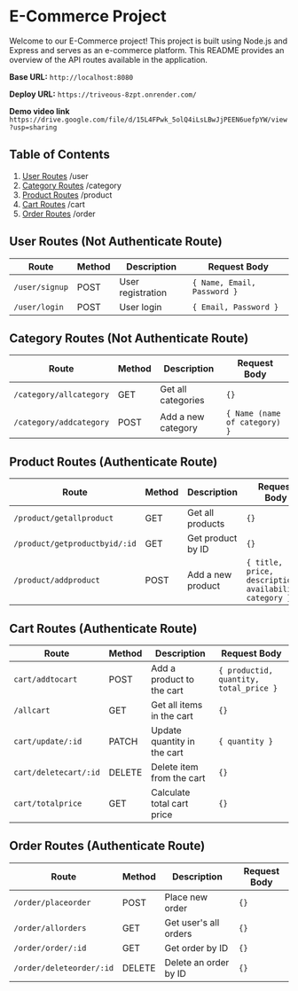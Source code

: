 # E-Commerce Project

Welcome to our E-Commerce project! This project is built using Node.js and Express and serves as an e-commerce platform. This README provides an overview of the API routes available in the application.

**Base URL:** `http://localhost:8080`

**Deploy URL:** `https://triveous-8zpt.onrender.com/`

**Demo video link** `https://drive.google.com/file/d/15L4FPwk_5olQ4iLsLBwJjPEEN6uefpYW/view?usp=sharing`

## Table of Contents

1. [User Routes](#user-routes-not-authenticate)  /user
2. [Category Routes](#category-routes-not-authenticate)  /category
3. [Product Routes](#product-routes-authenticate)  /product
4. [Cart Routes](#cart-routes-authenticate)   /cart
5. [Order Routes](#order-routes-authenticate)  /order

## User Routes (Not Authenticate Route)

| Route       | Method | Description              | Request Body        |
|-------------|--------|--------------------------|---------------------|
| `/user/signup`   | POST   | User registration        | `{ Name, Email, Password }` |
| `/user/login`    | POST   | User login               | `{ Email, Password }` |

## Category Routes (Not Authenticate Route)

| Route           | Method | Description                  | Request Body        |
|-----------------|--------|------------------------------|---------------------|
| `/category/allcategory`  | GET    | Get all categories           | `{}`                |
| `/category/addcategory`  | POST   | Add a new category           | `{ Name (name of category) }`          |

## Product Routes (Authenticate Route)

| Route                 | Method | Description                   | Request Body                                   |
|-----------------------|--------|-------------------------------|------------------------------------------------|
| `/product/getallproduct`      | GET    | Get all products              | `{}`                                           |
| `/product/getproductbyid/:id` | GET    | Get product by ID            | `{}`                                           |
| `/product/addproduct`         | POST   | Add a new product            | `{ title, price, description, availability, category }` |

## Cart Routes (Authenticate Route)

| Route                | Method | Description                  | Request Body                                   |
|----------------------|--------|------------------------------|------------------------------------------------|
| `cart/addtocart`         | POST   | Add a product to the cart    | `{ productid, quantity, total_price }` |
| `/allcart`           | GET    | Get all items in the cart    | `{}`                                           |
| `cart/update/:id`        | PATCH  | Update quantity in the cart  | `{ quantity }`                                 |
| `cart/deletecart/:id`    | DELETE | Delete item from the cart    | `{}`                                           |
| `cart/totalprice`        | GET    | Calculate total cart price   | `{}`                                           |

## Order Routes (Authenticate Route)

| Route               | Method | Description                | Request Body |
|---------------------|--------|----------------------------|--------------|
| `/order/placeorder`       | POST   | Place  new order          | `{}`         |
| `/order/allorders`        | GET    | Get user's all orders      | `{}`         |
| `/order/order/:id`        | GET    | Get order by ID            | `{}`         |
| `/order/deleteorder/:id`  | DELETE | Delete an order by ID      | `{}`         |


